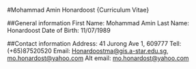 #Mohammad Amin Honardoost {Curriculum Vitae} 

##General information 
	First Name: Mohammad Amin 
	Last Name: Honardoost
	Date of Birth: 11/07/1989

##Contact information
	Address: 41 Jurong Ave 1, 609777
	Tell: (+65)87520520
	Email: Honardoostma@gis.a-star.edu.sg, mo.honardost@yahoo.com
	Alt email: mo.honardost@yahoo.com

